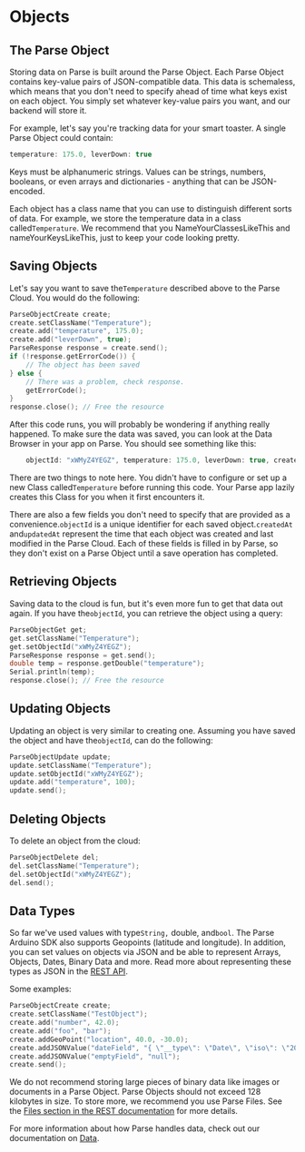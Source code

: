 # Objects

## The Parse Object

Storing data on Parse is built around the Parse Object. Each Parse Object contains key-value pairs of JSON-compatible data. This data is schemaless, which means that you don't need to specify ahead of time what keys exist on each object. You simply set whatever key-value pairs you want, and our backend will store it.

For example, let's say you're tracking data for your smart toaster. A single Parse Object could contain:

```js
temperature: 175.0, leverDown: true
```

Keys must be alphanumeric strings. Values can be strings, numbers, booleans, or even arrays and dictionaries - anything that can be JSON-encoded.

Each object has a class name that you can use to distinguish different sorts of data. For example, we store the temperature data in a class called`Temperature`. We recommend that you NameYourClassesLikeThis and nameYourKeysLikeThis, just to keep your code looking pretty.

## Saving Objects

Let's say you want to save the`Temperature` described above to the Parse Cloud. You would do the following:

```cpp
ParseObjectCreate create;
create.setClassName("Temperature");
create.add("temperature", 175.0);
create.add("leverDown", true);
ParseResponse response = create.send();
if (!response.getErrorCode()) {
	// The object has been saved
} else {
	// There was a problem, check response.
	getErrorCode();
}
response.close(); // Free the resource
```

After this code runs, you will probably be wondering if anything really happened. To make sure the data was saved, you can look at the Data Browser in your app on Parse. You should see something like this:

```js
	objectId: "xWMyZ4YEGZ", temperature: 175.0, leverDown: true, createdAt: "2011-06-10T18:33:42Z", updatedAt: "2011-06-10T18:33:42Z"
```

There are two things to note here. You didn't have to configure or set up a new Class called`Temperature` before running this code. Your Parse app lazily creates this Class for you when it first encounters it.

There are also a few fields you don't need to specify that are provided as a convenience.`objectId` is a unique identifier for each saved object.`createdAt` and`updatedAt` represent the time that each object was created and last modified in the Parse Cloud. Each of these fields is filled in by Parse, so they don't exist on a Parse Object until a save operation has completed.

## Retrieving Objects

Saving data to the cloud is fun, but it's even more fun to get that data out again. If you have the`objectId`, you can retrieve the object using a query:

```cpp
ParseObjectGet get;
get.setClassName("Temperature");
get.setObjectId("xWMyZ4YEGZ");
ParseResponse response = get.send();
double temp = response.getDouble("temperature");
Serial.println(temp);
response.close(); // Free the resource
```

## Updating Objects

Updating an object is very similar to creating one. Assuming you have saved the object and have the`objectId`, can do the following:

```cpp
ParseObjectUpdate update;
update.setClassName("Temperature");
update.setObjectId("xWMyZ4YEGZ");
update.add("temperature", 100);
update.send();
```

## Deleting Objects

To delete an object from the cloud:

```cpp
ParseObjectDelete del;
del.setClassName("Temperature");
del.setObjectId("xWMyZ4YEGZ");
del.send();
```

## Data Types

So far we've used values with type`String,` double, and`bool`. The Parse Arduino SDK also supports Geopoints (latitude and longitude). In addition, you can set values on objects via JSON and be able to represent Arrays, Objects, Dates, Binary Data and more. Read more about representing these types as JSON in the [REST API](/docs/rest#objects-types).

Some examples:

```cpp
ParseObjectCreate create;
create.setClassName("TestObject");
create.add("number", 42.0);
create.add("foo", "bar");
create.addGeoPoint("location", 40.0, -30.0);
create.addJSONValue("dateField", "{ \"__type\": \"Date\", \"iso\": \"2011-08-21T18:02:52.249Z\" }"); create.addJSONValue("arrayField", "[ 30, \"string\" ]"); create.addJSONValue("objectField", "{ \"number\": 30, \"string\": \"baz\" }");
create.addJSONValue("emptyField", "null");
create.send();
```

We do not recommend storing large pieces of binary data like images or documents in a Parse Object. Parse Objects should not exceed 128 kilobytes in size. To store more, we recommend you use Parse Files. See the [Files section in the REST documentation](/docs/rest#files) for more details.

For more information about how Parse handles data, check out our documentation on [Data](#data).
